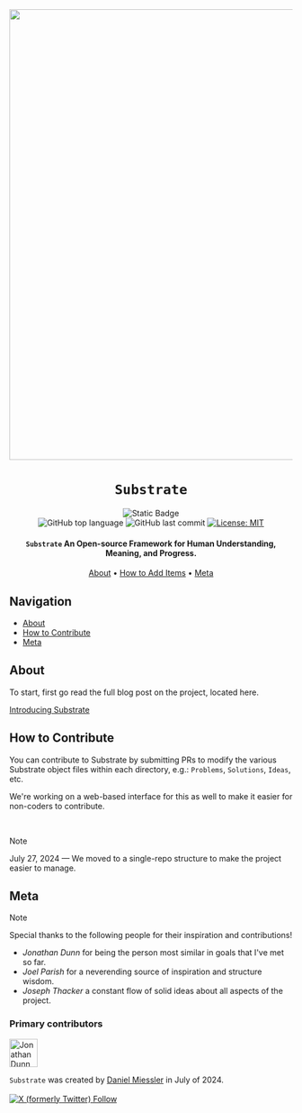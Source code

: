 <div align="center">

<img src="https://github.com/user-attachments/assets/338aec6e-cd7a-4d8b-935f-7d8a90a71b84" width="800" height="800"/>

# `Substrate`

![Static Badge](https://img.shields.io/badge/mission-visualize%20human%20progress-brightgreen)
<br />
![GitHub top language](https://img.shields.io/github/languages/top/human-substrate/Problems)
![GitHub last commit](https://img.shields.io/github/last-commit/human-substrate/Problems)
[![License: MIT](https://img.shields.io/badge/License-MIT-green.svg)](https://opensource.org/licenses/MIT)

<p class="align center">
<h4><code>Substrate</code> An Open-source Framework for Human Understanding, Meaning, and Progress.</h4>
</p>

[About](#about) •
[How to Add Items](#how-to-add-problems) •
[Meta](#meta)

</div>

## Navigation

- [About](#about)
- [How to Contribute](#how-to-contribute)
- [Meta](#meta)

## About

To start, first go read the full blog post on the project, located here.

[Introducing Substrate](https://danielmiessler.com/p/introducing-substrate)

## How to Contribute

You can contribute to Substrate by submitting PRs to modify the various Substrate object files within each directory, e.g.: `Problems`, `Solutions`, `Ideas`, etc.

We're working on a web-based interface for this as well to make it easier for non-coders to contribute.

<br />

> [!NOTE]
> July 27, 2024 — We moved to a single-repo structure to make the project easier to manage.


## Meta

> [!NOTE]
> Special thanks to the following people for their inspiration and contributions!

- _Jonathan Dunn_ for being the person most similar in goals that I've met so far.
- _Joel Parish_ for a neverending source of inspiration and structure wisdom.
- _Joseph Thacker_ a constant flow of solid ideas about all aspects of the project.

### Primary contributors

<a href="https://github.com/xssdoctor"><img src="https://avatars.githubusercontent.com/u/9218431?v=4" title="Jonathan Dunn" width="50" height="50"></a>

`Substrate` was created by <a href="https://danielmiessler.com/subscribe" target="_blank">Daniel Miessler</a> in July of 2024.
<br /><br />
<a href="https://twitter.com/intent/user?screen_name=danielmiessler">![X (formerly Twitter) Follow](https://img.shields.io/twitter/follow/danielmiessler)</a>

